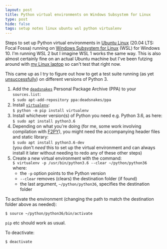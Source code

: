 ```yaml
---
layout: post
title: Python virtual environments on Windows Subsystem for Linux
type: post
hide: false
tags: setup notes linux ubuntu wsl python virtualenv
---
```


Steps to set up Python virtual environments in [Ubuntu
Linux](https://ubuntu.com/) (20.04 LTS: Focal Fossa) running on [Windows
Subsystem for Linux](https://en.wikipedia.org/wiki/Windows_Subsystem_for_Linux)
(WSL) for Windows 10. I'm running WSL 2 but I imagine WSL 1 works the same
way. This is also almost certainly fine on an actual Ubuntu machine but I've
been futzing around with [my Linux
laptop](/2017/08/06/ubuntu-1704-setup-ideapad/) so can't test that right now.

This came up as I try to figure out how to get a test suite running (as yet
[unsuccessfully](https://travis-ci.org/github/ChrisThoung/fsic/builds/716384401))
on different versions of Python 3.

1. Add the
   [`deadsnakes`](https://launchpad.net/~deadsnakes/+archive/ubuntu/ppa)
   Personal Package Archive (PPA) to your `sources.list`:  
   `$ sudo apt-add-repository ppa:deadsnakes/ppa`
2. Install [`virtualenv`](https://virtualenv.pypa.io/en/latest/):  
   `$ python -m pip install virtualenv`
3. Install whichever version(s) of Python you need e.g. Python 3.6, as here:  
   `$ sudo apt install python3.6`
4. Depending on what you're doing (for me, some work involving compilation with
   [F2PY](https://numpy.org/doc/stable/f2py/)), you might need the accompanying
   header files and static library:  
   `$ sudo apt install python3.6-dev`  
   (you don't *need* this to set up the virtual environment and can always
   install it later without needing to redo any of these other steps)
5. Create a new virtual environment with the command:  
   `$ virtualenv -p /usr/bin/python3.6 --clear ~/python/python36`  
   where:
    * the `-p` option points to the Python version
	* `--clear` removes (clears) the destination folder (if found)
	* the last argument, `~/python/python36`, specifies the destination folder

To activate the environment (changing the path to match the destination folder
above as needed):

    $ source ~/python/python36/bin/activate

`pip` etc should work as usual.

To deactivate:

    $ deactivate
